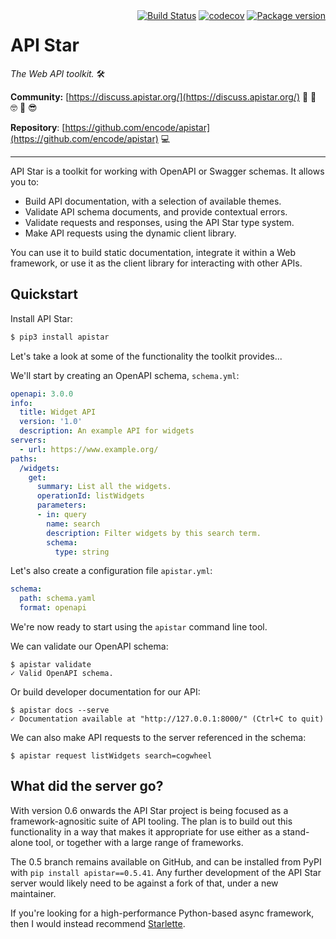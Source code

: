 <div style="float: right">
    <a href="https://travis-ci.org/encode/apistar"><img style="border: none; background-color: transparent; margin: 0" alt="Build Status" src="https://travis-ci.org/encode/apistar.svg?branch=master"></a>
    <a href="https://codecov.io/gh/encode/apistar"><img style="border: none; background-color: transparent; margin: 0" alt="codecov" src="https://codecov.io/gh/encode/apistar/branch/master/graph/badge.svg"></a>
    <a href="https://pypi.python.org/pypi/apistar"><img style="border: none; background-color: transparent; margin: 0" alt="Package version" src="https://badge.fury.io/py/apistar.svg"></a>
</div>

# API Star

*The Web API toolkit.* 🛠

**Community:** [https://discuss.apistar.org/](https://discuss.apistar.org/) 🤔 💭 🤓 💬 😎

**Repository**: [https://github.com/encode/apistar](https://github.com/encode/apistar) 💻

---

API Star is a toolkit for working with OpenAPI or Swagger schemas. It allows you to:

* Build API documentation, with a selection of available themes.
* Validate API schema documents, and provide contextual errors.
* Validate requests and responses, using the API Star type system.
* Make API requests using the dynamic client library.

You can use it to build static documentation, integrate it within a Web framework,
or use it as the client library for interacting with other APIs.

## Quickstart

Install API Star:

```bash
$ pip3 install apistar
```

Let's take a look at some of the functionality the toolkit provides...

We'll start by creating an OpenAPI schema, `schema.yml`:

```yaml
openapi: 3.0.0
info:
  title: Widget API
  version: '1.0'
  description: An example API for widgets
servers:
  - url: https://www.example.org/
paths:
  /widgets:
    get:
      summary: List all the widgets.
      operationId: listWidgets
      parameters:
      - in: query
        name: search
        description: Filter widgets by this search term.
        schema:
          type: string
```

Let's also create a configuration file `apistar.yml`:

```yaml
schema:
  path: schema.yaml
  format: openapi
```

We're now ready to start using the `apistar` command line tool.

We can validate our OpenAPI schema:

```
$ apistar validate
✓ Valid OpenAPI schema.
```

Or build developer documentation for our API:

```
$ apistar docs --serve
✓ Documentation available at "http://127.0.0.1:8000/" (Ctrl+C to quit)
```

We can also make API requests to the server referenced in the schema:

```
$ apistar request listWidgets search=cogwheel
```

## What did the server go?

With version 0.6 onwards the API Star project is being focused as a
framework-agnositic suite of API tooling. The plan is to build out this
functionality in a way that makes it appropriate for use either as a stand-alone
tool, or together with a large range of frameworks.

The 0.5 branch remains available on GitHub, and can be installed from PyPI
with `pip install apistar==0.5.41`. Any further development of the API Star
server would likely need to be against a fork of that, under a new maintainer.

If you're looking for a high-performance Python-based async framework, then
I would instead recommend [Starlette](https://www.starlette.io/).
